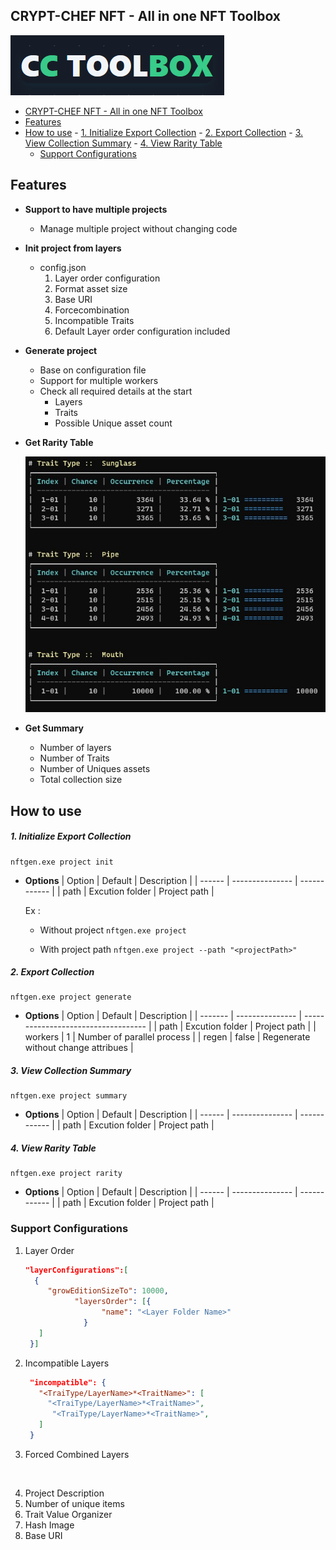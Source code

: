 ## CRYPT-CHEF NFT - All in one NFT Toolbox

![CRYPT-CHEF TOOL BOX](CC-TB.png)


- [CRYPT-CHEF NFT - All in one NFT Toolbox](#crypt-chef-nft---all-in-one-nft-toolbox)
- [Features](#features)
- [How to use](#how-to-use)
      - [1. Initialize Export Collection](#1-initialize-export-collection)
      - [2. Export Collection](#2-export-collection)
      - [3. View Collection Summary](#3-view-collection-summary)
      - [4. View Rarity Table](#4-view-rarity-table)
  - [Support Configurations](#support-configurations)



## Features

- **Support to have multiple projects**
  - Manage multiple project without changing code
- **Init project from layers**
  - config.json 
      1. Layer order configuration
      2. Format asset size
      3.  Base URI
      4. Forcecombination
      5. Incompatible Traits
      6. Default Layer order configuration included

- **Generate project**
    - Base on configuration file
    - Support for multiple workers
    - Check all required details at the start
      - Layers
      - Traits
      - Possible Unique asset count
  

- **Get Rarity Table**

  ![###](assets/rarity-table.jpg)

- **Get Summary**
    - Number of layers
    - Number of Traits
    - Number of Uniques assets
    - Total collection size



## How to use


##### 1. Initialize Export Collection 

```
nftgen.exe project init
```

- **Options**
  | Option | Default         | Description  |
  | ------ | --------------- | ------------ |
  | path   | Excution folder | Project path |

  Ex : 

  - Without project
    ```nftgen.exe project```

  - With project path
    ```nftgen.exe project --path "<projectPath>"```


##### 2. Export Collection
```
nftgen.exe project generate
```

- **Options**
  | Option  | Default         | Description                         |
  | ------- | --------------- | ----------------------------------- |
  | path    | Excution folder | Project path                        |
  | workers | 1               | Number of parallel process          |
  | regen   | false           | Regenerate without change attribues |

##### 3. View Collection Summary
```
nftgen.exe project summary
```
- **Options**
  | Option | Default         | Description  |
  | ------ | --------------- | ------------ |
  | path   | Excution folder | Project path |
##### 4. View Rarity Table
```
nftgen.exe project rarity
```
- **Options**
  | Option | Default         | Description  |
  | ------ | --------------- | ------------ |
  | path   | Excution folder | Project path |

### Support Configurations

1. Layer Order
   ```json
   "layerConfigurations":[
     {
        "growEditionSizeTo": 10000,
			  "layersOrder": [{
					"name": "<Layer Folder Name>"
				}
      ]
    }]
   ```
2. Incompatible Layers
   ```json
    "incompatible": {
      "<TraiType/LayerName>*<TraitName>": [
        "<TraiType/LayerName>*<TraitName>",
         "<TraiType/LayerName>*<TraitName>",
      ]
    }
   ```
3. Forced Combined Layers
    ```json



    ```
6. Project Description
7. Number of unique items
8. Trait Value Organizer
9. Hash Image
10. Base URI





